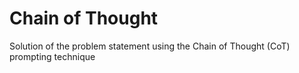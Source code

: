 # Chain of Thought
Solution of the problem statement using the Chain of Thought (CoT) prompting technique
